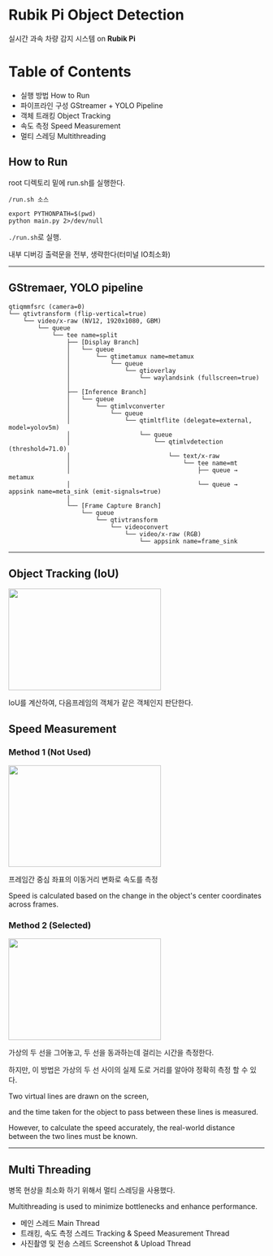 # Rubik Pi Object Detection

실시간 과속 차량 감지 시스템 on **Rubik Pi**

# Table of Contents

+ 실행 방법 How to Run
+ 파이프라인 구성 GStreamer + YOLO Pipeline
+ 객체 트래킹 Object Tracking
+ 속도 측정 Speed Measurement
+ 멀티 스레딩 Multithreading

## How to Run

root 디렉토리 밑에 run.sh를 실행한다.

```plain
/run.sh 소스

export PYTHONPATH=$(pwd)
python main.py 2>/dev/null
```

`./run.sh`로 실행.

내부 디버깅 출력문을 전부, 생략한다(터미널 IO최소화)

---

## GStremaer, YOLO pipeline

```plain
qtiqmmfsrc (camera=0)
└── qtivtransform (flip-vertical=true)
    └── video/x-raw (NV12, 1920x1080, GBM)
        └── queue
            └── tee name=split
                ├── [Display Branch]
                │   └── queue
                │       └── qtimetamux name=metamux
                │           └── queue
                │               └── qtioverlay
                │                   └── waylandsink (fullscreen=true)
                │
                ├── [Inference Branch]
                │   └── queue
                │       └── qtimlvconverter
                │           └── queue
                │               └── qtimltflite (delegate=external, model=yolov5m)
                │                   └── queue
                │                       └── qtimlvdetection (threshold=71.0)
                │                           └── text/x-raw
                │                               └── tee name=mt
                │                                   ├── queue → metamux
                │                                   └── queue → appsink name=meta_sink (emit-signals=true)
                │
                └── [Frame Capture Branch]
                    └── queue
                        └── qtivtransform
                            └── videoconvert
                                └── video/x-raw (RGB)
                                    └── appsink name=frame_sink

```

---

## Object Tracking (IoU)

<img src="https://github.com/user-attachments/assets/868437d2-78e2-4d52-89a7-3d7f9e850517" width="300" height="200">

IoU를 계산하여, 다음프레임의 객체가 같은 객체인지 판단한다.

## Speed Measurement

### Method 1 (Not Used)

<img src="https://github.com/user-attachments/assets/dba955f8-c974-41ce-9d1e-6f675a636b09" width="300" height="200">

프레임간 중심 좌표의 이동거리 변화로 속도를 측정

Speed is calculated based on the change in the object's center coordinates across frames.

### Method 2 (Selected)
<img src="https://github.com/user-attachments/assets/e6d91e45-a950-47ad-8ef3-96aa008875cb" width="300" height="200">

가상의 두 선을 그어놓고, 두 선을 동과하는데 걸리는 시간을 측정한다.

하지만, 이 방법은 가상의 두 선 사이의 실제 도로 거리를 알아야 정확히 측정 할 수 있다.

Two virtual lines are drawn on the screen,

and the time taken for the object to pass between these lines is measured.

However, to calculate the speed accurately, the real-world distance between the two lines must be known.

---

## Multi Threading

병목 현상을 최소화 하기 위해서 멀티 스레딩을 사용했다.

Multithreading is used to minimize bottlenecks and enhance performance.

+ 메인 스레드 Main Thread
+ 트래킹, 속도 측정 스레드 Tracking & Speed Measurement Thread
+ 사진촬영 및 전송 스레드 Screenshot & Upload Thread

